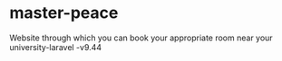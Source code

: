# master-peace
Website through which you can book your appropriate room near your university-laravel -v9.44
